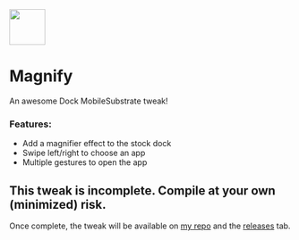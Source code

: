 <img src="https://repo.keycap.one/icons/Magnify.png" width="64" />

# Magnify

An awesome Dock MobileSubstrate tweak!

### Features:
- Add a magnifier effect to the stock dock
- Swipe left/right to choose an app
- Multiple gestures to open the app

## This tweak is incomplete. Compile at your own (minimized) risk.
Once complete, the tweak will be available on [my repo](https://repo.keycap.one) and the [releases](https://github.com/singlekeycap/magnify/releases) tab.
